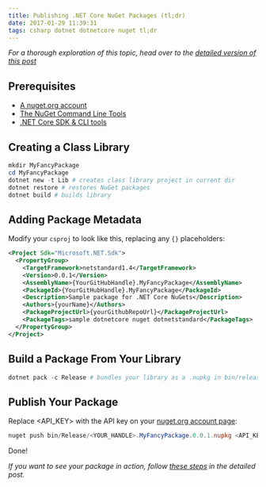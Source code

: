 ```yaml
---
title: Publishing .NET Core NuGet Packages (tl;dr)
date: 2017-01-29 11:39:31
tags: csharp dotnet dotnetcore nuget tl;dr
---
```


*For a thorough exploration of this topic, head over to the [detailed version of this post](/2017/01/29/Publishing-NET-Core-NuGet-Packages/)*

## Prerequisites

- [A nuget.org account](https://www.nuget.org/users/account/LogOn)
- [The NuGet Command Line Tools](https://docs.microsoft.com/en-us/nuget/guides/install-nuget#nuget-cli)
- [.NET Core SDK & CLI tools](https://github.com/dotnet/cli/#installers-and-binaries)

## Creating a Class Library

``` PowerShell
mkdir MyFancyPackage
cd MyFancyPackage
dotnet new -t Lib # creates class library project in current dir
dotnet restore # restores NuGet packages
dotnet build # builds library
```

## Adding Package Metadata

Modify your `csproj` to look like this, replacing any `{}` placeholders:

``` xml
<Project Sdk="Microsoft.NET.Sdk">
  <PropertyGroup>
    <TargetFramework>netstandard1.4</TargetFramework>
    <Version>0.0.1</Version>
    <AssemblyName>{YourGitHubHandle}.MyFancyPackage</AssemblyName>
    <PackageId>{YourGitHubHandle}.MyFancyPackage</PackageId>
    <Description>Sample package for .NET Core NuGets</Description>
    <Authors>{yourName}</Authors>
    <PackageProjectUrl>{yourGithubRepoUrl}</PackageProjectUrl>
    <PackageTags>sample dotnetcore nuget dotnetstandard</PackageTags>
  </PropertyGroup>
</Project>
```

## Build a Package From Your Library

``` PowerShell
dotnet pack -c Release # bundles your library as a .nupkg in bin/release
```

## Publish Your Package

Replace <API_KEY> with the API key on your [nuget.org account page](https://www.nuget.org/account):

``` PowerShell
nuget push bin/Release/<YOUR_HANDLE>.MyFancyPackage.0.0.1.nupkg <API_KEY> -Source https://www.nuget.org/api/v2/package
```

Done!

*If you want to see your package in action, follow [these steps](/2017/01/29/Publishing-NET-Core-NuGet-Packages/#Testing-Your-New-Package) in the detailed post.*